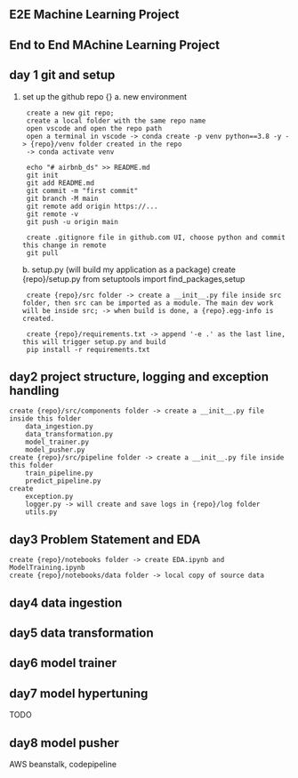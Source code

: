 ## E2E Machine Learning Project
## End to End MAchine Learning Project

## day 1 git and setup
1. set up the github repo {}
    a. new environment


        create a new git repo;
        create a local folder with the same repo name
        open vscode and open the repo path
        open a terminal in vscode -> conda create -p venv python==3.8 -y -> {repo}/venv folder created in the repo
        -> conda activate venv
        
        echo "# airbnb_ds" >> README.md
        git init
        git add README.md
        git commit -m "first commit"
        git branch -M main
        git remote add origin https://...
        git remote -v
        git push -u origin main

        create .gitignore file in github.com UI, choose python and commit this change in remote 
        git pull 
    
    
    b. setup.py (will build my application as a package)
        create {repo}/setup.py
        from setuptools import find_packages,setup
        
        create {repo}/src folder -> create a __init__.py file inside src folder, then src can be imported as a module. The main dev work will be inside src; -> when build is done, a {repo}.egg-info is created. 
        
        create {repo}/requirements.txt -> append '-e .' as the last line, this will trigger setup.py and build
        pip install -r requirements.txt

## day2 project structure, logging and exception handling
    create {repo}/src/components folder -> create a __init__.py file inside this folder
        data_ingestion.py
        data_transformation.py
        model_trainer.py
        model_pusher.py
    create {repo}/src/pipeline folder -> create a __init__.py file inside this folder
        train_pipeline.py
        predict_pipeline.py
    create
        exception.py
        logger.py -> will create and save logs in {repo}/log folder
        utils.py

## day3 Problem Statement and EDA
    create {repo}/notebooks folder -> create EDA.ipynb and ModelTraining.ipynb 
    create {repo}/notebooks/data folder -> local copy of source data
    
## day4 data ingestion
    
## day5 data transformation

## day6 model trainer

## day7 model hypertuning
   TODO
## day8 model pusher
   AWS beanstalk, codepipeline


    
    